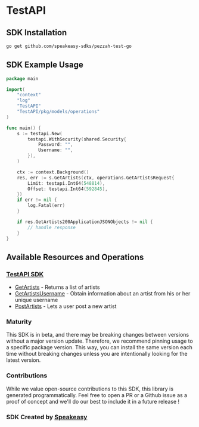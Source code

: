 # TestAPI

<!-- Start SDK Installation -->
## SDK Installation

```bash
go get github.com/speakeasy-sdks/pezzah-test-go
```
<!-- End SDK Installation -->

## SDK Example Usage
<!-- Start SDK Example Usage -->
```go
package main

import(
	"context"
	"log"
	"TestAPI"
	"TestAPI/pkg/models/operations"
)

func main() {
    s := testapi.New(
        testapi.WithSecurity(shared.Security{
            Password: "",
            Username: "",
        }),
    )

    ctx := context.Background()
    res, err := s.GetArtists(ctx, operations.GetArtistsRequest{
        Limit: testapi.Int64(548814),
        Offset: testapi.Int64(592845),
    })
    if err != nil {
        log.Fatal(err)
    }

    if res.GetArtists200ApplicationJSONObjects != nil {
        // handle response
    }
}
```
<!-- End SDK Example Usage -->

<!-- Start SDK Available Operations -->
## Available Resources and Operations

### [TestAPI SDK](docs/sdks/testapi/README.md)

* [GetArtists](docs/sdks/testapi/README.md#getartists) - Returns a list of artists
* [GetArtistsUsername](docs/sdks/testapi/README.md#getartistsusername) - Obtain information about an artist from his or her unique username
* [PostArtists](docs/sdks/testapi/README.md#postartists) - Lets a user post a new artist
<!-- End SDK Available Operations -->

### Maturity

This SDK is in beta, and there may be breaking changes between versions without a major version update. Therefore, we recommend pinning usage
to a specific package version. This way, you can install the same version each time without breaking changes unless you are intentionally
looking for the latest version.

### Contributions

While we value open-source contributions to this SDK, this library is generated programmatically.
Feel free to open a PR or a Github issue as a proof of concept and we'll do our best to include it in a future release !

### SDK Created by [Speakeasy](https://docs.speakeasyapi.dev/docs/using-speakeasy/client-sdks)
